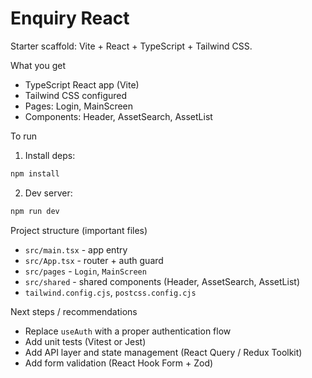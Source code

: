# Enquiry React

Starter scaffold: Vite + React + TypeScript + Tailwind CSS.

What you get

- TypeScript React app (Vite)
- Tailwind CSS configured
- Pages: Login, MainScreen
- Components: Header, AssetSearch, AssetList

To run

1. Install deps:

```powershell
npm install
```

2. Dev server:

```powershell
npm run dev
```

Project structure (important files)

- `src/main.tsx` - app entry
- `src/App.tsx` - router + auth guard
- `src/pages` - `Login`, `MainScreen`
- `src/shared` - shared components (Header, AssetSearch, AssetList)
- `tailwind.config.cjs`, `postcss.config.cjs`

Next steps / recommendations

- Replace `useAuth` with a proper authentication flow
- Add unit tests (Vitest or Jest)
- Add API layer and state management (React Query / Redux Toolkit)
- Add form validation (React Hook Form + Zod)

